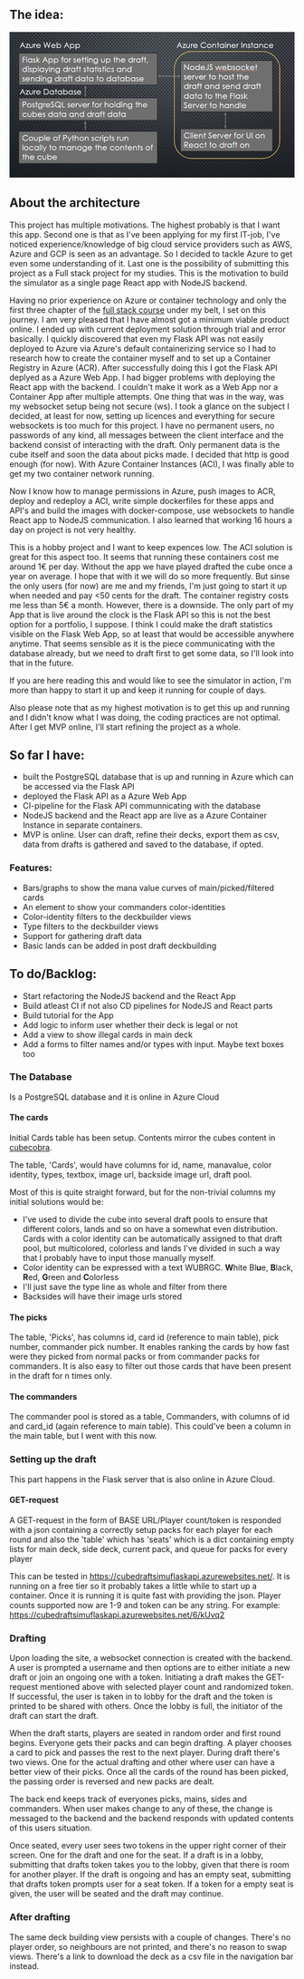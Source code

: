 ## The idea:

![](https://github.com/EeroAnt/CubeDraftSimulator/blob/main/Documentation/Architecture.PNG)

## About the architecture
This project has multiple motivations. The highest probably is that I want this app. Second one is that as I've been applying for my first IT-job, I've noticed experience/knowledge of big cloud service providers such as AWS, Azure and GCP is seen as an advantage. So I decided to tackle Azure to get even some understanding of it. Last one is the possibility of submitting this project as a Full stack project for my studies. This is the motivation to build the simulator as a single page React app with NodeJS backend.

Having no prior experience on Azure or container technology and only the first three chapter of the [full stack course](https://fullstackopen.com) under my belt, I set on this journey. I am very pleased that I have almost got a minimum viable product online. I ended up with current deployment solution through trial and error basically. I quickly discovered that even my Flask API was not easily deployed to Azure via Azure's default containerizing service so I had to research how to create the container myself and to set up a Container Registry in Azure (ACR). After successfully doing this I got the Flask API deplyed as a Azure Web App. I had bigger problems with deploying the React app with the backend. I couldn't make it work as a Web App nor a Container App after multiple attempts. One thing that was in the way, was my websocket setup being not secure (ws). I took a glance on the subject I decided, at least for now, setting up licences and everything for secure websockets is too much for this project. I have no permanent users, no passwords of any kind, all messages between the client interface and the backend consist of interacting with the draft. Only permanent data is the cube itself and soon the data about picks made. I decided that http is good enough (for now). With Azure Container Instances (ACI), I was finally able to get my two container network running.

Now I know how to manage permissions in Azure, push images to ACR, deploy and redeploy a ACI, write simple dockerfiles for these apps and API's and build the images with docker-compose, use websockets to handle React app to NodeJS communication. I also learned that working 16 hours a day on project is not very healthy.

This is a hobby project and I want to keep expences low. The ACI solution is great for this aspect too. It seems that running these containers cost me around 1€ per day. Without the app we have played drafted the cube once a year on average. I hope that with it we will do so more frequently. But sinse the only users (for now) are me and my friends, I'm just going to start it up when needed and pay <50 cents for the draft. The container registry costs me less than 5€ a month. However, there is a downside. The only part of my App that is live around the clock is the Flask API so this is not the best option for a portfolio, I suppose. I think I could make the draft statistics visible on the Flask Web App, so at least that would be accessible anywhere anytime. That seems sensible as it is the piece communicating with the database already, but we need to draft first to get some data, so I'll look into that in the future.

If you are here reading this and would like to see the simulator in action, I'm more than happy to start it up and keep it running for couple of days.

Also please note that as my highest motivation is to get this up and running and I didn't know what I was doing, the coding practices are not optimal. After I get MVP online, I'll start refining the project as a whole.

## So far I have:
 - built the PostgreSQL database that is up and running in Azure which can be accessed via the Flask API
 - deployed the Flask API as a Azure Web App
 - CI-pipeline for the Flask API communnicating with the database
 - NodeJS backend and the React app are live as a Azure Container Instance in separate containers.
 - MVP is online. User can draft, refine their decks, export them as csv, data from drafts is gathered and saved to the database, if opted.

### Features:
 - Bars/graphs to show the mana value curves of main/picked/filtered cards
 - An element to show your commanders color-identities
 - Color-identity filters to the deckbuilder views
 - Type filters to the deckbuilder views
 - Support for gathering draft data
 - Basic lands can be added in post draft deckbuilding

## To do/Backlog:
 - Start refactoring the NodeJS backend and the React App
 - Build atleast CI if not also CD pipelines for NodeJS and React parts
 - Build tutorial for the App
 - Add logic to inform user whether their deck is legal or not
 - Add a view to show illegal cards in main deck
 - Add a forms to filter names and/or types with input. Maybe text boxes too

### The Database
Is a PostgreSQL database and it is online in Azure Cloud

#### The cards
Initial Cards table has been setup. Contents mirror the cubes content in [cubecobra](https://cubecobra.com/cube/overview/58otz).

The table, 'Cards', would have columns for id, name, manavalue, color identity, types, textbox, image url, backside image url, draft pool.

Most of this is quite straight forward, but for the non-trivial columns my initial solutions would be:
 - I've used to divide the cube into several draft pools to ensure that different colors, lands and so on have a somewhat even distribution. Cards with a color identity can be automatically assigned to that draft pool, but multicolored, colorless and lands I've divided in such a way that I probably have to input those manually myself.
 - Color identity can be expressed with a text WUBRGC. **W**hite Bl**u**e, **B**lack, **R**ed, **G**reen and **C**olorless
 - I'll just save the type line as whole and filter from there
 - Backsides will have their image urls stored

#### The picks
The table, 'Picks', has columns id, card id (reference to main table), pick number, commander pick number. It enables ranking the cards by how fast were they picked from normal packs or from commander packs for commanders. It is also easy to filter out those cards that have been present in the draft for n times only.

#### The commanders
The commander pool is stored as a table, Commanders, with columns of id and card_id (again reference to main table). This could've been a column in the main table, but I went with this now.

### Setting up the draft
This part happens in the Flask server that is also online in Azure Cloud.

#### GET-request
A GET-request in the form of BASE URL/Player count/token is responded with a json containing a correctly setup packs for each player for each round and also the 'table' which has 'seats' which is a dict containing empty lists for main deck, side deck, current pack, and queue for packs for every player 

This can be tested in https://cubedraftsimuflaskapi.azurewebsites.net/. It is running on a free tier so it probably takes a little while to start up a container. Once it is running it is quite fast with providing the json. Player counts supported now are 1-9 and token can be any string. For example: https://cubedraftsimuflaskapi.azurewebsites.net/6/kUvq2

### Drafting
Upon loading the site, a websocket connection is created with the backend. A user is prompted a username and then options are to either initiate a new draft or join an ongoing one with a token. Initiating a draft makes the GET-request mentioned above with selected player count and randomized token. If successful, the user is taken in to lobby for the draft and the token is printed to be shared with others. Once the lobby is full, the initiator of the draft can start the draft.

When the draft starts, players are seated in random order and first round begins. Everyone gets their packs and can begin drafting. A player chooses a card to pick and passes the rest to the next player. During draft there's two views. One for the actual drafting and other where user can have a better view of their picks. Once all the cards of the round has been picked, the passing order is reversed and new packs are dealt.

The back end keeps track of everyones picks, mains, sides and commanders. When user makes change to any of these, the change is messaged to the backend and the backend responds with updated contents of this users situation.

Once seated, every user sees two tokens in the upper right corner of their screen. One for the draft and one for the seat. If a draft is in a lobby, submitting that drafts token takes you to the lobby, given that there is room for another player. If the draft is ongoing and has an empty seat, submitting that drafts token prompts user for a seat token. If a token for a empty seat is given, the user will be seated and the draft may continue.

### After drafting
The same deck building view persists with a couple of changes. There's no player order, so neighbours are not printed, and there's no reason to swap views. There's a link to download the deck as a csv file in the navigation bar instead.
